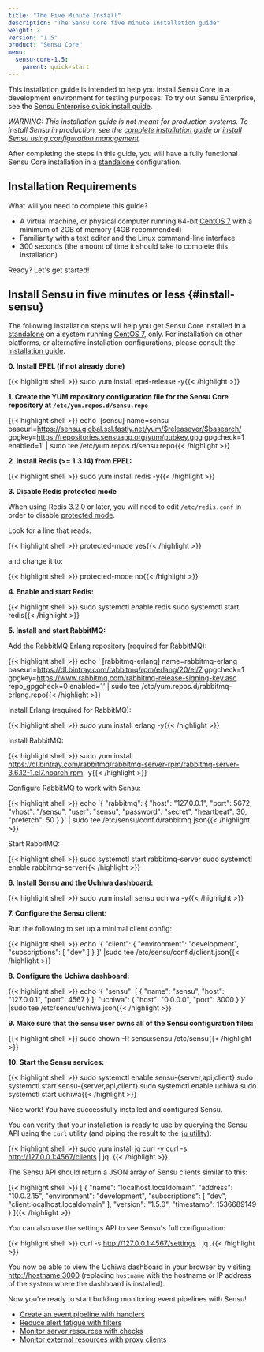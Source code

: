 ```yaml
---
title: "The Five Minute Install"
description: "The Sensu Core five minute installation guide"
weight: 2
version: "1.5"
product: "Sensu Core"
menu:
  sensu-core-1.5:
    parent: quick-start
---
```


This installation guide is intended to help you install Sensu Core in
a development environment for testing purposes. To try out Sensu Enterprise,
see the [Sensu Enterprise quick install guide][12].

_WARNING: This installation guide is not meant for production systems.
To install Sensu in production, see the [complete installation guide][2]
or [install Sensu using configuration management][11]._

After completing the steps in this guide, you will have a fully functional Sensu
Core installation in a [standalone][4] configuration.

## Installation Requirements

What will you need to complete this guide?

- A virtual machine, or physical computer running 64-bit
  [CentOS 7][5] with a minimum of 2GB of memory (4GB recommended)
- Familiarity with a text editor and the Linux command-line interface
- 300 seconds (the amount of time it should take to complete this installation)

Ready? Let's get started!

## Install Sensu in five minutes or less {#install-sensu}

The following installation steps will help you get Sensu Core installed in a
[standalone][4] on a system running [CentOS 7][5], only. For installation on
other platforms, or alternative installation configurations, please consult
the [installation guide][2].

**0. Install EPEL (if not already done)**

{{< highlight shell >}}
sudo yum install epel-release -y{{< /highlight >}}

**1. Create the YUM repository configuration file for the Sensu Core repository at
`/etc/yum.repos.d/sensu.repo`**

{{< highlight shell >}}
echo '[sensu]
name=sensu
baseurl=https://sensu.global.ssl.fastly.net/yum/$releasever/$basearch/
gpgkey=https://repositories.sensuapp.org/yum/pubkey.gpg
gpgcheck=1
enabled=1' | sudo tee /etc/yum.repos.d/sensu.repo{{< /highlight >}}

**2. Install Redis (>= 1.3.14) from EPEL:**

{{< highlight shell >}}
sudo yum install redis -y{{< /highlight >}}

**3. Disable Redis protected mode**

When using Redis 3.2.0 or later, you will need to edit `/etc/redis.conf` in
order to disable [protected mode][redis-security].

Look for a line that reads:

{{< highlight shell >}}
protected-mode yes{{< /highlight >}}

and change it to:

{{< highlight shell >}}
protected-mode no{{< /highlight >}}

**4. Enable and start Redis:**

{{< highlight shell >}}
sudo systemctl enable redis
sudo systemctl start redis{{< /highlight >}}

**5. Install and start RabbitMQ:**

Add the RabbitMQ Erlang repository (required for RabbitMQ):

{{< highlight shell >}}
echo ' [rabbitmq-erlang]
name=rabbitmq-erlang
baseurl=https://dl.bintray.com/rabbitmq/rpm/erlang/20/el/7
gpgcheck=1
gpgkey=https://www.rabbitmq.com/rabbitmq-release-signing-key.asc
repo_gpgcheck=0
enabled=1' | sudo tee /etc/yum.repos.d/rabbitmq-erlang.repo{{< /highlight >}}

Install Erlang (required for RabbitMQ):

{{< highlight shell >}}
sudo yum install erlang -y{{< /highlight >}}

Install RabbitMQ:

{{< highlight shell >}}
sudo yum install https://dl.bintray.com/rabbitmq/rabbitmq-server-rpm/rabbitmq-server-3.6.12-1.el7.noarch.rpm -y{{< /highlight >}}

Configure RabbitMQ to work with Sensu:

{{< highlight shell >}}
echo '{
  "rabbitmq": {
    "host": "127.0.0.1",
    "port": 5672,
    "vhost": "/sensu",
    "user": "sensu",
    "password": "secret",
    "heartbeat": 30,
    "prefetch": 50
  }
}' | sudo tee /etc/sensu/conf.d/rabbitmq.json{{< /highlight >}}

Start RabbitMQ:

{{< highlight shell >}}
sudo systemctl start rabbitmq-server
sudo systemctl enable rabbitmq-server{{< /highlight >}}

**6. Install Sensu and the Uchiwa dashboard:**

{{< highlight shell >}}
sudo yum install sensu uchiwa -y{{< /highlight >}}

**7. Configure the Sensu client:**

Run the following to set up a minimal client config:

{{< highlight shell >}}
echo '{
  "client": {
    "environment": "development",
    "subscriptions": [
      "dev"
    ]
  }
}' |sudo tee /etc/sensu/conf.d/client.json{{< /highlight >}}

**8. Configure the Uchiwa dashboard:**

{{< highlight shell >}}
 echo '{
   "sensu": [
     {
       "name": "sensu",
       "host": "127.0.0.1",
       "port": 4567
     }
   ],
   "uchiwa": {
     "host": "0.0.0.0",
     "port": 3000
   }
 }' |sudo tee /etc/sensu/uchiwa.json{{< /highlight >}}

**9. Make sure that the `sensu` user owns all of the Sensu configuration files:**

{{< highlight shell >}}
sudo chown -R sensu:sensu /etc/sensu{{< /highlight >}}

**10. Start the Sensu services:**

{{< highlight shell >}}
sudo systemctl enable sensu-{server,api,client}
sudo systemctl start sensu-{server,api,client}
sudo systemctl enable uchiwa
sudo systemctl start uchiwa{{< /highlight >}}

Nice work! You have successfully installed and configured Sensu.

You can verify that your installation is ready to use by querying the Sensu API
using the `curl` utility (and piping the result to the [`jq` utility][10]):

{{< highlight shell >}}
sudo yum install jq curl -y
curl -s http://127.0.0.1:4567/clients | jq .{{< /highlight >}}

The Sensu API should return a JSON array of Sensu clients similar to this:

{{< highlight shell >}}
[
  {
    "name": "localhost.localdomain",
    "address": "10.0.2.15",
    "environment": "development",
    "subscriptions": [
      "dev",
      "client:localhost.localdomain"
    ],
    "version": "1.5.0",
    "timestamp": 1536689149
  }
]{{< /highlight >}}

You can also use the settings API to see Sensu's full configuration:

{{< highlight shell >}}
curl -s http://127.0.0.1:4567/settings | jq .{{< /highlight >}}

You now be able to view the Uchiwa dashboard in your browser by visiting [http://hostname:3000](http://hostname:3000) (replacing `hostname` with the hostname or IP address of the system where the dashboard is installed).

Now you're ready to start building monitoring event pipelines with Sensu!

- [Create an event pipeline with handlers][13]
- [Reduce alert fatigue with filters][14]
- [Monitor server resources with checks][15]
- [Monitor external resources with proxy clients][16]

[1]:  ../../overview/architecture/
[2]:  ../../installation/overview/
[3]:  ../../installation/installation-strategies/
[4]:  ../../installation/installation-strategies/#standalone
[5]:  https://wiki.centos.org/Manuals/ReleaseNotes/CentOS7
[9]:  ../../platforms/sensu-on-rhel-centos/#install-sensu-enterprise-repository
[10]: https://stedolan.github.io/jq/
[redis-security]: https://redis.io/topics/security
[11]: ../../installation/configuration-management
[12]: /sensu-enterprise/latest/quick-start/five-minute-install
[13]: ../../guides/intro-to-handlers
[14]: ../../guides/intro-to-mutators
[15]: ../../guides/intro-to-checks
[16]: ../../guides/adding-a-client/#add-a-remote-sensu-client
